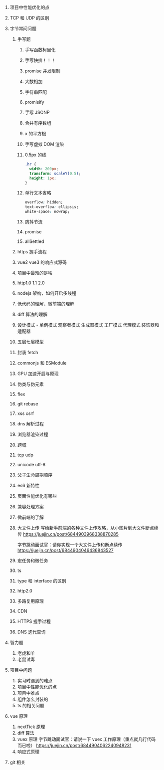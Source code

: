 1. 项目中性能优化的点

2. TCP 和 UDP 的区别

3. 字节常问问题

   1. 手写题

      1. 手写函数柯里化
      2. 手写快排！！！
      3. promise 并发限制
      4. 大数相加
      5. 字符串匹配
      6. promisify
      7. 手写 JSONP
      8. 合并有序数组
      9. x 的平方根
      10. 手写虚拟 DOM 渲染
      11. 0.5px 的线

          ```css
          .hr {
            width: 200px;
            transform: scaleY(0.5);
            height: 1px;
          }
          ```

      12. 单行文本省略

          ```css
          overflow: hidden;
          text-overflow: ellipsis;
          white-space: nowrap;
          ```

      13. 防抖节流
      14. promise
      15. allSettled

   2. https 握手流程
   3. vue2 vue3 的响应式源码
   4. 项目中最难的是啥
   5. http1.0 1.1 2.0
   6. nodejs 架构，如何开启多线程
   7. 低代码的理解、微前端的理解
   8. diff 算法的理解
   9. 设计模式 - 单例模式 观察者模式 生成器模式 工厂模式 代理模式 装饰器和适配器
   10. 五层七层模型
   11. 封装 fetch
   12. commonjs 和 ESModule
   13. GPU 加速开启与原理
   14. 伪类与伪元素
   15. flex
   16. git rebase
   17. xss csrf
   18. dns 解析过程
   19. 浏览器渲染过程
   20. 跨域
   21. tcp udp
   22. unicode utf-8
   23. 父子生命周期顺序
   24. es6 新特性
   25. 页面性能优化有哪些
   26. 兼容处理方案
   27. 微前端的了解
   28. 大文件上传
       写给新手前端的各种文件上传攻略，从小图片到大文件断点续传
       https://juejin.cn/post/6844903968338870285

       字节跳动面试官：请你实现一个大文件上传和断点续传
       https://juejin.cn/post/6844904046436843527

   29. 宏任务和微任务
   30. ts
   31. type 和 interface 的区别
   32. http2.0
   33. 多路复用原理
   34. CDN
   35. HTTPS 握手过程
   36. DNS 迭代查询

4. 智力题
   1. 老虎和羊
   2. 老鼠试毒
5. 项目中问题
   1. 实习时遇到的难点
   2. 项目中性能优化的点
   3. 项目中难点
   4. 组件怎么封装的
   5. ts 的相关问题
6. vue 原理
   1. nextTick 原理
   2. diff 算法
   3. vuex 原理
      字节跳动面试官：请说一下 vuex 工作原理（重点就几行代码而已啦）
      https://juejin.cn/post/6844904062240948231
   4. 响应式原理
7. git 相关
